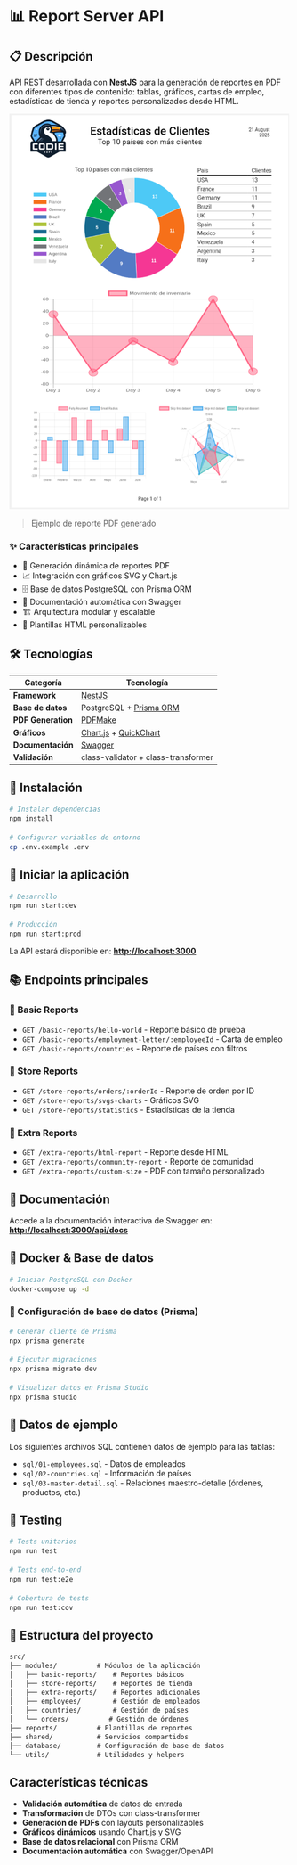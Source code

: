 # 📊 Report Server API

## 📋 Descripción

API REST desarrollada con **NestJS** para la generación de reportes en PDF con diferentes tipos de contenido: tablas, gráficos, cartas de empleo, estadísticas de tienda y reportes personalizados desde HTML.

<div align="center">
  <img src="assets/images/estadisticas.png" alt="Ejemplo de reporte de estadísticas" width="600">
</div>

> Ejemplo de reporte PDF generado

### ✨ Características principales

- 🔄 Generación dinámica de reportes PDF
- 📈 Integración con gráficos SVG y Chart.js
- 🗄️ Base de datos PostgreSQL con Prisma ORM
- 📖 Documentación automática con Swagger
- 🏗️ Arquitectura modular y escalable
- 🎨 Plantillas HTML personalizables

## 🛠️ Tecnologías

| Categoría | Tecnología |
|-----------|------------|
| **Framework** | [NestJS](https://nestjs.com/) |
| **Base de datos** | PostgreSQL + [Prisma ORM](https://prisma.io/) |
| **PDF Generation** | [PDFMake](https://pdfmake.github.io/docs/0.1/) |
| **Gráficos** | [Chart.js](https://www.chartjs.org/) + [QuickChart](https://quickchart.io/) |
| **Documentación** | [Swagger](https://swagger.io/) |
| **Validación** | class-validator + class-transformer |

## 🧪 Instalación

```bash
# Instalar dependencias
npm install

# Configurar variables de entorno
cp .env.example .env
```

## 🚀 Iniciar la aplicación

```bash
# Desarrollo
npm run start:dev

# Producción
npm run start:prod
```

La API estará disponible en: **<http://localhost:3000>**

## 📚 Endpoints principales

### 📄 Basic Reports

- `GET /basic-reports/hello-world` - Reporte básico de prueba
- `GET /basic-reports/employment-letter/:employeeId` - Carta de empleo
- `GET /basic-reports/countries` - Reporte de países con filtros

### 🏪 Store Reports

- `GET /store-reports/orders/:orderId` - Reporte de orden por ID
- `GET /store-reports/svgs-charts` - Gráficos SVG
- `GET /store-reports/statistics` - Estadísticas de la tienda

### 🎨 Extra Reports

- `GET /extra-reports/html-report` - Reporte desde HTML
- `GET /extra-reports/community-report` - Reporte de comunidad
- `GET /extra-reports/custom-size` - PDF con tamaño personalizado

## 📗 Documentación

Accede a la documentación interactiva de Swagger en:
**<http://localhost:3000/api/docs>**

## 🐳 Docker & Base de datos

```bash
# Iniciar PostgreSQL con Docker
docker-compose up -d
```

### 🌈 Configuración de base de datos (Prisma)

```bash
# Generar cliente de Prisma
npx prisma generate

# Ejecutar migraciones
npx prisma migrate dev

# Visualizar datos en Prisma Studio
npx prisma studio
```

## 📀 Datos de ejemplo

Los siguientes archivos SQL contienen datos de ejemplo para las tablas:

- `sql/01-employees.sql` - Datos de empleados
- `sql/02-countries.sql` - Información de países
- `sql/03-master-detail.sql` - Relaciones maestro-detalle (órdenes, productos, etc.)

## 🧪 Testing

```bash
# Tests unitarios
npm run test

# Tests end-to-end
npm run test:e2e

# Cobertura de tests
npm run test:cov
```

## 📁 Estructura del proyecto

```text
src/
├── modules/          # Módulos de la aplicación
│   ├── basic-reports/    # Reportes básicos
│   ├── store-reports/    # Reportes de tienda
│   ├── extra-reports/    # Reportes adicionales
│   ├── employees/        # Gestión de empleados
│   ├── countries/        # Gestión de países
│   └── orders/          # Gestión de órdenes
├── reports/          # Plantillas de reportes
├── shared/           # Servicios compartidos
├── database/         # Configuración de base de datos
└── utils/            # Utilidades y helpers
```

## Características técnicas

- **Validación automática** de datos de entrada
- **Transformación** de DTOs con class-transformer
- **Generación de PDFs** con layouts personalizables
- **Gráficos dinámicos** usando Chart.js y SVG
- **Base de datos relacional** con Prisma ORM
- **Documentación automática** con Swagger/OpenAPI
